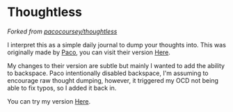 # Thoughtless

_Forked from [pacocoursey/thoughtless](https://github.com/pacocoursey/thoughtless)_

I interpret this as a simple daily journal to dump your thoughts into. This was originally made by
[Paco](https://github.com/pacocoursey), you can visit their version [Here](https://thoughtless.paco.me).

My changes to their version are subtle but mainly I wanted to add the ability to backspace. Paco intentionally disabled
backspace, I'm assuming to encourage raw thought dumping, however, it triggered my OCD not being able to fix typos, so I
added it back in.

You can try my version [Here](https://thoughtless.kyle.so).
